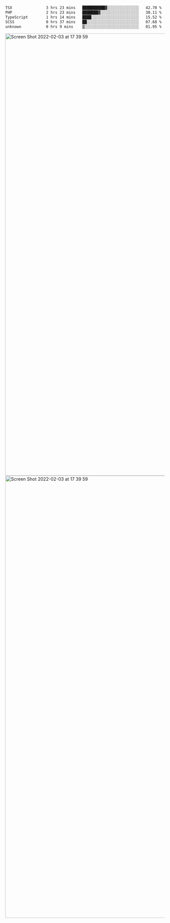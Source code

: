 <!--START_SECTION:waka-->

```txt
TSX               3 hrs 23 mins   ██████████▓░░░░░░░░░░░░░░   42.70 %
PHP               2 hrs 23 mins   ███████▓░░░░░░░░░░░░░░░░░   30.11 %
TypeScript        1 hrs 14 mins   ████░░░░░░░░░░░░░░░░░░░░░   15.52 %
SCSS              0 hrs 37 mins   ██░░░░░░░░░░░░░░░░░░░░░░░   07.68 %
unknown           0 hrs 9 mins    ▒░░░░░░░░░░░░░░░░░░░░░░░░   01.95 %
```

<!--END_SECTION:waka-->

<img width="1400" alt="Screen Shot 2022-02-03 at 17 39 59" src="https://user-images.githubusercontent.com/45716542/152387304-f2b60485-53a6-4f4b-a818-5cefb1b0c0ae.png">
<img width="1400" alt="Screen Shot 2022-02-03 at 17 39 59" src="https://user-images.githubusercontent.com/45716542/152387273-ea5cdf21-2a45-44da-8bef-00c1763b1d42.png">
